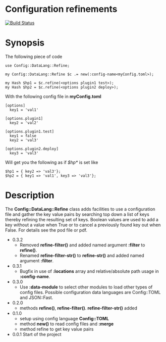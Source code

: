 # Configuration refinements
[![Build Status](https://travis-ci.org/MARTIMM/config-datalang-refine.svg?branch=master)](https://travis-ci.org/MARTIMM/config-datalang-refine)

# Synopsis

The following piece of code
```
use Config::DataLang::Refine;

my Config::DataLang::Refine $c .= new(:config-name<myConfig.toml>);

my Hash $hp1 = $c.refine(<options plugin1 test>);
my Hash $hp2 = $c.refine(<options plugin2 deploy>);
```
With the following config file in **myConfig.toml**

```
[options]
  key1 = 'val1'

[options.plugin1]
  key2 = 'val2'

[options.plugin1.test]
  key1 = false
  key2 = 'val3'

[options.plugin2.deploy]
  key3 = 'val3'
```
Will get you the following as if *$hp\** is set like
```
$hp1 = { key2 => 'val3'};
$hp2 = { key1 => 'val1', key3 => 'val3'};
```

# Description

The **Config::DataLang::Refine** class adds facilities to use a configuration file and gather the key value pairs by searching top down a list of keys thereby refining the resulting set of keys. Boolean values are used to add a key without a value when True or to cancel a previously found key out when False. For details see the pod file or pdf.

* 0.3.2
  * Removed **refine-filter()** and added named argument **:filter** to **refine()**.
  * Renamed **refine-filter-str()** to **refine-str()** and added named argument **:filter**.
* 0.3.1
  * Bugfix in use of **:locations** array and relative/absolute path usage in **:config-name**.
* 0.3.0
  * Use **:data-module** to select other modules to load other types of config files. Possible configuration data languages are Config::TOML and JSON::Fast.
* 0.2.0
  * methods **refine()**, **refine-filter()**. **refine-filter-str()** added
* 0.1.0
  * setup using config language **Config::TOML**
  * method **new()** to read config files and **:merge**
  * method refine to get key value pairs
* 0.0.1 Start of the project
